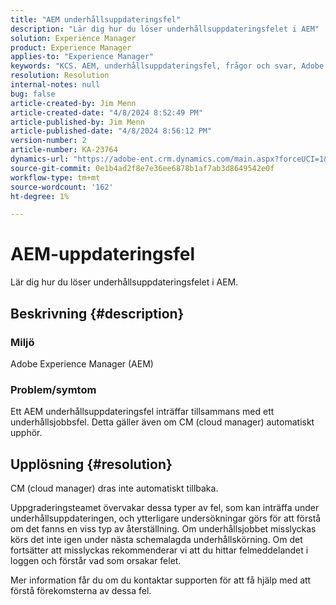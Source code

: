 ```yaml
---
title: "AEM underhållsuppdateringsfel"
description: "Lär dig hur du löser underhållsuppdateringsfelet i AEM"
solution: Experience Manager
product: Experience Manager
applies-to: "Experience Manager"
keywords: "KCS. AEM, underhållsuppdateringsfel, frågor och svar, Adobe Experience Manager"
resolution: Resolution
internal-notes: null
bug: false
article-created-by: Jim Menn
article-created-date: "4/8/2024 8:52:49 PM"
article-published-by: Jim Menn
article-published-date: "4/8/2024 8:56:12 PM"
version-number: 2
article-number: KA-23764
dynamics-url: "https://adobe-ent.crm.dynamics.com/main.aspx?forceUCI=1&pagetype=entityrecord&etn=knowledgearticle&id=c7541cf3-e9f5-ee11-a1fe-6045bd006268"
source-git-commit: 0e1b4ad2f8e7e36ee6878b1af7ab3d8649542e0f
workflow-type: tm+mt
source-wordcount: '162'
ht-degree: 1%

---
```


# AEM-uppdateringsfel


Lär dig hur du löser underhållsuppdateringsfelet i AEM.

## Beskrivning {#description}


### Miljö

Adobe Experience Manager (AEM)

### Problem/symtom

Ett AEM underhållsuppdateringsfel inträffar tillsammans med ett underhållsjobbsfel. Detta gäller även om CM (cloud manager) automatiskt upphör.


## Upplösning {#resolution}


CM (cloud manager) dras inte automatiskt tillbaka.

Uppgraderingsteamet övervakar dessa typer av fel, som kan inträffa under underhållsuppdateringen, och ytterligare undersökningar görs för att förstå om det fanns en viss typ av återställning.
Om underhållsjobbet misslyckas körs det inte igen under nästa schemalagda underhållskörning. Om det fortsätter att misslyckas rekommenderar vi att du hittar felmeddelandet i loggen och förstår vad som orsakar felet.

Mer information får du om du kontaktar supporten för att få hjälp med att förstå förekomsterna av dessa fel.
